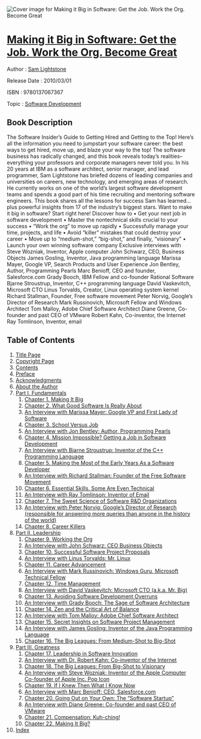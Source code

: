 ![Cover image for Making it Big in Software: Get the Job. Work the Org. Become Great](https://imgdetail.ebookreading.net/cover/cover/software_development/EB9780137067367.jpg)

[Making it Big in Software: Get the Job. Work the Org. Become Great](https://ebookreading.net/view/book/Making+it+Big+in+Software%3A+Get+the+Job.+Work+the+Org.+Become+Great-EB9780137067367_1.html "Making it Big in Software: Get the Job. Work the Org. Become Great")
====================================================================================================================

Author : [Sam Lightstone](https://ebookreading.net/search/author/Sam+Lightstone)

Release Date : 2010/03/01

ISBN : 9780137067367

Topic : [Software Development](https://ebookreading.net/search/category/software-development)

Book Description
-----------------

The Software Insider’s Guide to Getting Hired and Getting to the Top!
Here’s all the information you need to jumpstart your software career: the best ways to get hired, move up, and blaze your way to the top! The software business has radically changed, and this book reveals today’s realities–everything your professors and corporate managers never told you. In his 20 years at IBM as a software architect, senior manager, and lead programmer, Sam Lightstone has briefed dozens of leading companies and universities on careers, new technology, and emerging areas of research. He currently works on one of the world’s largest software development teams and spends a good part of his time recruiting and mentoring software engineers. This book shares all the lessons for success Sam has learned…plus powerful insights from 17 of the industry’s biggest stars. Want to make it big in software? Start right here!
Discover how to
• Get your next job in software development
• Master the nontechnical skills crucial to your success
• “Work the org” to move up rapidly
• Successfully manage your time, projects, and life
• Avoid “killer” mistakes that could destroy your career
• Move up to “medium-shot,” “big-shot,” and finally, “visionary”
• Launch your own winning software company
Exclusive interviews with
Steve Wozniak, Inventor, Apple computer
John Schwarz, CEO, Business Objects
James Gosling, Inventor, Java programming language
Marissa Mayer, Google VP, Search Products and User Experience
Jon Bentley, Author, Programming Pearls
Marc Benioff, CEO and founder, Salesforce.com
Grady Booch, IBM Fellow and co-founder Rational Software
Bjarne Stroustrup, Inventor, C++ programming language
David Vaskevitch, Microsoft CTO
Linus Torvalds, Creator, Linux operating system kernel
Richard Stallman, Founder, Free software movement
Peter Norvig, Google’s Director of Research
Mark Russinovich, Microsoft Fellow and Windows Architect
Tom Malloy, Adobe Chief Software Architect
Diane Greene, Co-founder and past CEO of VMware
Robert Kahn, Co-inventor, the Internet
Ray Tomlinson, Inventor, email
              
Table of Contents
-----------------

1. [Title Page](https://ebookreading.net/view/book/Making+it+Big+in+Software%3A+Get+the+Job.+Work+the+Org.+Become+Great-EB9780137067367_2.html#title)
1. [Copyright Page](https://ebookreading.net/view/book/Making+it+Big+in+Software%3A+Get+the+Job.+Work+the+Org.+Become+Great-EB9780137067367_2.html#copy)
1. [Contents](https://ebookreading.net/view/book/Making+it+Big+in+Software%3A+Get+the+Job.+Work+the+Org.+Become+Great-EB9780137067367_2.html#toc)
1. [Preface](https://ebookreading.net/view/book/Making+it+Big+in+Software%3A+Get+the+Job.+Work+the+Org.+Become+Great-EB9780137067367_2.html#pre01)
1. [Acknowledgments](https://ebookreading.net/view/book/Making+it+Big+in+Software%3A+Get+the+Job.+Work+the+Org.+Become+Great-EB9780137067367_2.html#pre02)
1. [About the Author](https://ebookreading.net/view/book/Making+it+Big+in+Software%3A+Get+the+Job.+Work+the+Org.+Become+Great-EB9780137067367_2.html#pre03)
1. [Part I. Fundamentals](https://ebookreading.net/view/book/Making+it+Big+in+Software%3A+Get+the+Job.+Work+the+Org.+Become+Great-EB9780137067367_3.html)
    1. [Chapter 1. Making It Big](https://ebookreading.net/view/book/Making+it+Big+in+Software%3A+Get+the+Job.+Work+the+Org.+Become+Great-EB9780137067367_4.html)
    1. [Chapter 2. What Good Software Is Really About](https://ebookreading.net/view/book/Making+it+Big+in+Software%3A+Get+the+Job.+Work+the+Org.+Become+Great-EB9780137067367_5.html)
    1. [An Interview with Marissa Mayer: Google VP and First Lady of Software](https://ebookreading.net/view/book/Making+it+Big+in+Software%3A+Get+the+Job.+Work+the+Org.+Become+Great-EB9780137067367_6.html)
    1. [Chapter 3. School Versus Job](https://ebookreading.net/view/book/Making+it+Big+in+Software%3A+Get+the+Job.+Work+the+Org.+Become+Great-EB9780137067367_7.html)
    1. [An Interview with Jon Bentley: Author, Programming Pearls](https://ebookreading.net/view/book/Making+it+Big+in+Software%3A+Get+the+Job.+Work+the+Org.+Become+Great-EB9780137067367_8.html)
    1. [Chapter 4. Mission Impossible? Getting a Job in Software Development](https://ebookreading.net/view/book/Making+it+Big+in+Software%3A+Get+the+Job.+Work+the+Org.+Become+Great-EB9780137067367_9.html)
    1. [An Interview with Bjarne Stroustrup: Inventor of the C++ Programming Language](https://ebookreading.net/view/book/Making+it+Big+in+Software%3A+Get+the+Job.+Work+the+Org.+Become+Great-EB9780137067367_10.html)
    1. [Chapter 5. Making the Most of the Early Years As a Software Developer](https://ebookreading.net/view/book/Making+it+Big+in+Software%3A+Get+the+Job.+Work+the+Org.+Become+Great-EB9780137067367_11.html)
    1. [An Interview with Richard Stallman: Founder of the Free Software Movement](https://ebookreading.net/view/book/Making+it+Big+in+Software%3A+Get+the+Job.+Work+the+Org.+Become+Great-EB9780137067367_12.html)
    1. [Chapter 6. Essential Skills. Some Are Even Technical](https://ebookreading.net/view/book/Making+it+Big+in+Software%3A+Get+the+Job.+Work+the+Org.+Become+Great-EB9780137067367_13.html)
    1. [An Interview with Ray Tomlinson: Inventor of Email](https://ebookreading.net/view/book/Making+it+Big+in+Software%3A+Get+the+Job.+Work+the+Org.+Become+Great-EB9780137067367_14.html)
    1. [Chapter 7. The Sweet Science of Software R&amp;D Organizations](https://ebookreading.net/view/book/Making+it+Big+in+Software%3A+Get+the+Job.+Work+the+Org.+Become+Great-EB9780137067367_15.html)
    1. [An Interview with Peter Norvig: Google’s Director of Research (responsible for answering more queries than anyone in the history of the world)](https://ebookreading.net/view/book/Making+it+Big+in+Software%3A+Get+the+Job.+Work+the+Org.+Become+Great-EB9780137067367_16.html)
    1. [Chapter 8. Career Killers](https://ebookreading.net/view/book/Making+it+Big+in+Software%3A+Get+the+Job.+Work+the+Org.+Become+Great-EB9780137067367_17.html)
1. [Part II. Leadership](https://ebookreading.net/view/book/Making+it+Big+in+Software%3A+Get+the+Job.+Work+the+Org.+Become+Great-EB9780137067367_18.html)
    1. [Chapter 9. Working the Org](https://ebookreading.net/view/book/Making+it+Big+in+Software%3A+Get+the+Job.+Work+the+Org.+Become+Great-EB9780137067367_19.html)
    1. [An Interview with John Schwarz: CEO Business Objects](https://ebookreading.net/view/book/Making+it+Big+in+Software%3A+Get+the+Job.+Work+the+Org.+Become+Great-EB9780137067367_20.html)
    1. [Chapter 10. Successful Software Project Proposals](https://ebookreading.net/view/book/Making+it+Big+in+Software%3A+Get+the+Job.+Work+the+Org.+Become+Great-EB9780137067367_21.html)
    1. [An Interview with Linus Torvalds: Mr. Linux](https://ebookreading.net/view/book/Making+it+Big+in+Software%3A+Get+the+Job.+Work+the+Org.+Become+Great-EB9780137067367_22.html)
    1. [Chapter 11. Career Advancement](https://ebookreading.net/view/book/Making+it+Big+in+Software%3A+Get+the+Job.+Work+the+Org.+Become+Great-EB9780137067367_23.html)
    1. [An Interview with Mark Russinovich: Windows Guru, Microsoft Technical Fellow](https://ebookreading.net/view/book/Making+it+Big+in+Software%3A+Get+the+Job.+Work+the+Org.+Become+Great-EB9780137067367_24.html)
    1. [Chapter 12. Time Management](https://ebookreading.net/view/book/Making+it+Big+in+Software%3A+Get+the+Job.+Work+the+Org.+Become+Great-EB9780137067367_25.html)
    1. [An Interview with David Vaskevitch: Microsoft CTO (a.k.a. Mr. Big)](https://ebookreading.net/view/book/Making+it+Big+in+Software%3A+Get+the+Job.+Work+the+Org.+Become+Great-EB9780137067367_26.html)
    1. [Chapter 13. Avoiding Software Development Overruns](https://ebookreading.net/view/book/Making+it+Big+in+Software%3A+Get+the+Job.+Work+the+Org.+Become+Great-EB9780137067367_27.html)
    1. [An Interview with Grady Booch: The Sage of Software Architecture](https://ebookreading.net/view/book/Making+it+Big+in+Software%3A+Get+the+Job.+Work+the+Org.+Become+Great-EB9780137067367_28.html)
    1. [Chapter 14. Zen and the Critical Art of Balance](https://ebookreading.net/view/book/Making+it+Big+in+Software%3A+Get+the+Job.+Work+the+Org.+Become+Great-EB9780137067367_29.html)
    1. [An Interview with Tom Malloy: Adobe Chief Software Architect](https://ebookreading.net/view/book/Making+it+Big+in+Software%3A+Get+the+Job.+Work+the+Org.+Become+Great-EB9780137067367_30.html)
    1. [Chapter 15. Secret Insights on Software Project Management](https://ebookreading.net/view/book/Making+it+Big+in+Software%3A+Get+the+Job.+Work+the+Org.+Become+Great-EB9780137067367_31.html)
    1. [An Interview with James Gosling: Inventor of the Java Programming Language](https://ebookreading.net/view/book/Making+it+Big+in+Software%3A+Get+the+Job.+Work+the+Org.+Become+Great-EB9780137067367_32.html)
    1. [Chapter 16. The Big Leagues: From Medium-Shot to Big-Shot](https://ebookreading.net/view/book/Making+it+Big+in+Software%3A+Get+the+Job.+Work+the+Org.+Become+Great-EB9780137067367_33.html)
1. [Part III. Greatness](https://ebookreading.net/view/book/Making+it+Big+in+Software%3A+Get+the+Job.+Work+the+Org.+Become+Great-EB9780137067367_34.html)
    1. [Chapter 17. Leadership in Software Innovation](https://ebookreading.net/view/book/Making+it+Big+in+Software%3A+Get+the+Job.+Work+the+Org.+Become+Great-EB9780137067367_35.html)
    1. [An Interview with Dr. Robert Kahn: Co-inventor of the Internet](https://ebookreading.net/view/book/Making+it+Big+in+Software%3A+Get+the+Job.+Work+the+Org.+Become+Great-EB9780137067367_36.html)
    1. [Chapter 18. The Big Leagues: From Big-Shot to Visionary](https://ebookreading.net/view/book/Making+it+Big+in+Software%3A+Get+the+Job.+Work+the+Org.+Become+Great-EB9780137067367_37.html)
    1. [An Interview with Steve Wozniak: Inventor of the Apple Computer Co-founder of Apple Inc. Pop Icon](https://ebookreading.net/view/book/Making+it+Big+in+Software%3A+Get+the+Job.+Work+the+Org.+Become+Great-EB9780137067367_38.html)
    1. [Chapter 19. If I Knew Then What I Know Now](https://ebookreading.net/view/book/Making+it+Big+in+Software%3A+Get+the+Job.+Work+the+Org.+Become+Great-EB9780137067367_39.html)
    1. [An Interview with Marc Benioff: CEO, Salesforce.com](https://ebookreading.net/view/book/Making+it+Big+in+Software%3A+Get+the+Job.+Work+the+Org.+Become+Great-EB9780137067367_40.html)
    1. [Chapter 20. Going Out on Your Own: The “Software Startup”](https://ebookreading.net/view/book/Making+it+Big+in+Software%3A+Get+the+Job.+Work+the+Org.+Become+Great-EB9780137067367_41.html)
    1. [An Interview with Diane Greene: Co-founder and past CEO of VMware](https://ebookreading.net/view/book/Making+it+Big+in+Software%3A+Get+the+Job.+Work+the+Org.+Become+Great-EB9780137067367_42.html)
    1. [Chapter 21. Compensation: Kuh-ching!](https://ebookreading.net/view/book/Making+it+Big+in+Software%3A+Get+the+Job.+Work+the+Org.+Become+Great-EB9780137067367_43.html)
    1. [Chapter 22. Making It Big?](https://ebookreading.net/view/book/Making+it+Big+in+Software%3A+Get+the+Job.+Work+the+Org.+Become+Great-EB9780137067367_44.html)
1. [Index](https://ebookreading.net/view/book/Making+it+Big+in+Software%3A+Get+the+Job.+Work+the+Org.+Become+Great-EB9780137067367_45.html)

